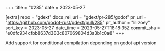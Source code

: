 +++
title = "#285"
date = 2023-05-27

[extra]
repo = "gdext"
docs_rel_url = "gdext/pr-285/godot"
pr_url = "https://github.com/godot-rust/gdext/pull/285"
pr_author = "lilizoey"
sort_key = 2023-05-27
date_time = 2023-05-27T18:18:35Z
commit_sha = "e0dfc934cfbb8637d383c807069804d3a3b1c0a8"
+++

Add support for conditional compilation depending on godot api version
